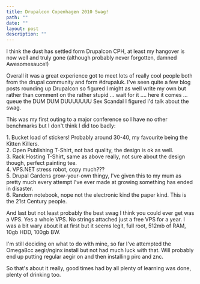 ```yaml
---
title: Drupalcon Copenhagen 2010 Swag!
path: ""
date: ""
layout: post
description: ""
---
```

<p>I think the dust has settled form Drupalcon CPH, at least my hangover is now well and truly gone (although probably never forgotten, damned Awesomesauce!)</p><p>Overall it was a great experience got to meet lots of really cool people both from the drupal community and form #drupaluk. I've seen quite a few blog posts rounding up Drupalcon so figured I might as well write my own but rather than comment on the rather stupid ... wait for it .... here it comes ... queue the DUM DUM DUUUUUUU Sex Scandal I figured I'd talk about the swag.</p><p>This was my first outing to a major conference so I have no other benchmarks but I don't think I did too badly:</p><p>1. Bucket load of stickers! Probably around 30-40, my favourite being the Kitten Killers.<br />2. Open Publishing T-Shirt, not bad quality, the design is ok as well.<br />3. Rack Hosting T-Shirt, same as above really, not sure about the design though, perfect painting tee.<br />4. VPS.NET stress robot, copy much???<br />5. Drupal Gardens grow-your-own thingy, I've given this to my mum as pretty much every attempt I've ever made at growing something has ended in disaster.<br />6. Random notebook, nope not the electronic kind the paper kind. This is the 21st Century people.</p><p>And last but not least probably the best swag I think you could ever get was a VPS. Yes a whole VPS. No strings attached just a free VPS for a year. I was a bit wary about it at first but it seems legit, full root, 512mb of RAM, 10gb HDD, 100gb BW.</p><p>I'm still deciding on what to do with mine, so far I've attempted the Omega8cc aegir/nginx install but not had much luck with that. Will probably end up putting regular aegir on and then installing pirc and znc.</p><p>So that's about it really, good times had by all plenty of learning was done, plenty of drinking too.<br />&nbsp;</p>
